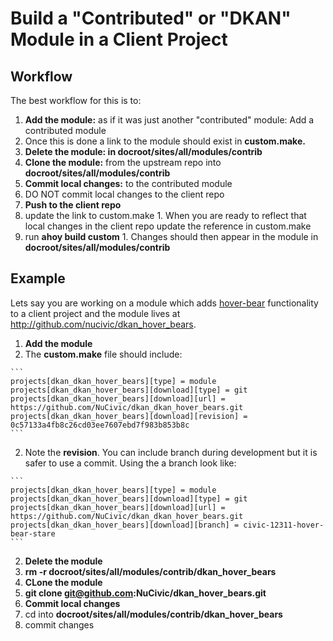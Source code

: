 # Build a "Contributed" or "DKAN" Module in a Client Project
## Workflow
The best workflow for this is to:

1. **Add the module:** as if it was just another "contributed" module: Add a contributed module
  1. Once this is done a link to the module should exist in **custom.make.**
2. **Delete the module: in docroot/sites/all/modules/contrib**
3. **Clone the module:** from the upstream repo into **docroot/sites/all/modules/contrib**
4. **Commit local changes:** to the contributed module
  1. DO NOT commit local changes to the client repo
5. **Push to the client repo**
  1. update the link to custom.make
    1. When you are ready to reflect that local changes in the client repo update the reference in custom.make
  2. run **ahoy build custom**
    1. Changes should then appear in the module in **docroot/sites/all/modules/contrib**
    
## Example 
Lets say you are working on a module which adds [hover-bear](http://fakeplus.com/pictures/jpg/-hover-bear_20120503062245.jpg) functionality to a client project and the module lives at http://github.com/nucivic/dkan_hover_bears.

1. **Add the module**
  1. The **custom.make** file should include: 
  
    ``` 
    projects[dkan_dkan_hover_bears][type] = module
    projects[dkan_dkan_hover_bears][download][type] = git 
    projects[dkan_dkan_hover_bears][download][url] = https://github.com/NuCivic/dkan_dkan_hover_bears.git
    projects[dkan_dkan_hover_bears][download][revision] = 0c57133a4fb8c26cd03ee7607ebd7f983b853b8c
    ```
  2. Note the **revision**. You can include branch during development but it is safer to use a commit. Using the a branch look like:
  
    ```
    projects[dkan_dkan_hover_bears][type] = module
    projects[dkan_dkan_hover_bears][download][type] = git
    projects[dkan_dkan_hover_bears][download][url] = https://github.com/NuCivic/dkan_dkan_hover_bears.git
    projects[dkan_dkan_hover_bears][download][branch] = civic-12311-hover-bear-stare
    ```
2. **Delete the module**
  1. **rm -r docroot/sites/all/modules/contrib/dkan_hover_bears**
3. **CLone the module**
  1. **git clone git@github.com:NuCivic/dkan_hover_bears.git**
4. **Commit local changes**
  1. cd into **docroot/sites/all/modules/contrib/dkan_hover_bears**
  2. commit changes
